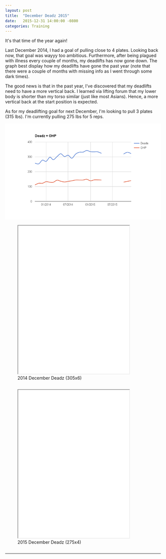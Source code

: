 ```yaml
---
layout: post
title:  "December Deadz 2015"
date:   2015-12-31 14:00:00 -0800
categories: Training
---
```



It's that time of the year again!  

Last December 2014, I had a goal of pulling close to 4 plates.  Looking back now, that goal was wayyy too ambitious.  Furthermore, after being plagued with illness every couple of months, my deadlifts has now gone down.  The graph best display how my deadlifts have gone the past year (note that there were a couple of months with missing info as I went through some dark times).

The good news is that in the past year, I've discovered that my deadlifts need to have a more vertical back.  I learned via lifting forum that my lower body is shorter than my torso similar (just like most Asians). Hence, a more vertical back at the start position is expected.


As for my deadlifting goal for next December, I'm looking to pull 3 plates (315 lbs).  I'm currently pulling 275 lbs for 5 reps.


<img src="/assets/deadz_2015.png" width=""/>







<figure style="display: inline-block;"><iframe width="360" height="480"  allowfullscreen="" class="youtube-player" src="//www.youtube.com/embed/VdZn_FRxY7k?wmode=transparent&amp;amp;autoplay=0&amp;amp;rel=0&amp;amp;showinfo=0&amp;amp;autohide=1&amp;amp;color=white&amp;amp;" type="text/html"></iframe>
  <figcaption>2014 December Deadz (305x6)</figcaption>
</figure>

<figure style="display: inline-block;"><iframe width="360" height="480"  allowfullscreen="" class="youtube-player" src="//www.youtube.com/embed/lUAkYkW0_h8?wmode=transparent&amp;amp;autoplay=0&amp;amp;rel=0&amp;amp;showinfo=0&amp;amp;autohide=1&amp;amp;color=white&amp;amp;" type="text/html"></iframe>
  <figcaption>2015 December Deadz (275x4)</figcaption>
</figure>


---